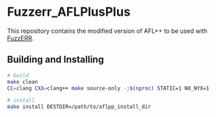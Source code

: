 # Fuzzerr_AFLPlusPlus

This repository contains the modified version of AFL++ to be used with [FuzzERR](https://github.com/purs3lab/FuzzERR-final).

## Building and Installing

```bash
# build
make clean
CC=clang CXX=clang++ make source-only -j$(nproc) STATIC=1 NO_NYX=1

# install
make install DESTDIR=/path/to/aflpp_install_dir
```

